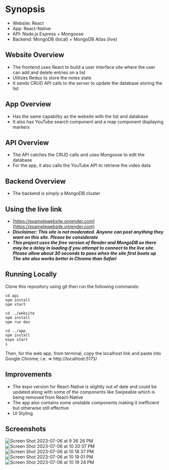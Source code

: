 # Synopsis
- Website: React
- App: React-Native
- API: Node.js Express + Mongoose
- Backend: MongoDB (local) + MongoDB Atlas (live)

## Website Overview
- The frontend uses React to build a user interface site where the user can add and delete entries on a list
- Utilizes Redux to store the notes state
- It sends CRUD API calls to the server to update the database storing the list

## App Overview
- Has the same capability as the website with the list and database
- It also has YouTube search component and a map component displaying markers 

## API Overview
- The API catches the CRUD calls and uses Mongoose to edit the database
- For the app, it also calls the YouTube API to retrieve the video data

## Backend Overview
- The backend is simply a MongoDB cluster

## Using the live link

- [https://examplewebsite.onrender.com](https://examplewebsite.onrender.com)
- ***Disclaimer: This site is not moderated. Anyone can post anything they want on this site. Please be considerate***
- ***This project uses the free version of Render and MongoDB so there may be a delay in loading if you attempt to connect to the live site. Please allow about 30 seconds to pass when the site first boots up***
***The site also works better in Chrome than Safari***


## Running Locally
Clone this repository using git then run the following commands:
```
cd api
npm install
npm start

cd ../website
npm install
npm run dev

cd ../app
npm install
expo start
i
```
Then, for the web app, from terminal, copy the localhost link and paste into Google Chrome; i.e. => http://localhost:5173/

## Improvements
- The expo version for React-Native is slightly out of date and could be updated along with some of the components like Swipeable which is being removed from React-Native
- The app also contains some unstable components making it inefficient but otherwise still effective
- UI Styling

## Screenshots
![Screen Shot 2023-07-06 at 9 36 26 PM](https://github.com/TroyBurkhart/Resume_Website_Code/assets/77162040/cef83a2f-8430-47e5-8295-3dc30e66599d)
![Screen Shot 2023-07-06 at 10 20 07 PM](https://github.com/TroyBurkhart/Resume_Website_Code/assets/77162040/759f4fe4-e05f-4c6a-9919-b9ded2820bdb)
![Screen Shot 2023-07-06 at 10 18 37 PM](https://github.com/TroyBurkhart/Resume_Website_Code/assets/77162040/02462192-352e-4b12-8acf-4d3a5770779a)
![Screen Shot 2023-07-06 at 10 19 01 PM](https://github.com/TroyBurkhart/Resume_Website_Code/assets/77162040/91edd99c-ca95-4063-8d90-abbd8e78edad)
![Screen Shot 2023-07-06 at 10 19 24 PM](https://github.com/TroyBurkhart/Resume_Website_Code/assets/77162040/48759f33-3851-44f8-8385-568658dff270)
